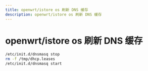 ```yaml
---
title: openwrt/istore os 刷新 DNS 缓存
description: openwrt/istore os 刷新 DNS 缓存
---
```


# openwrt/istore os 刷新 DNS 缓存

```sh
/etc/init.d/dnsmasq stop
rm -f /tmp/dhcp.leases
/etc/init.d/dnsmasq start
```
